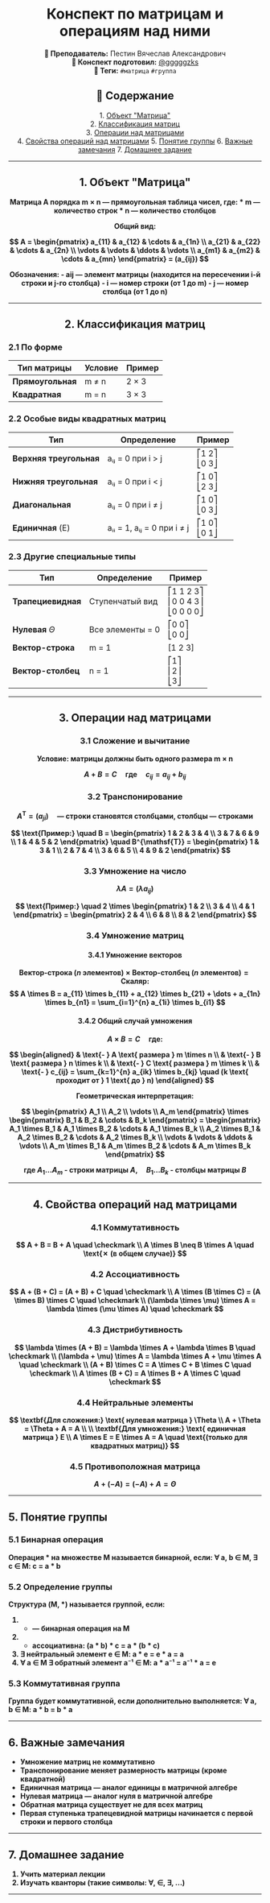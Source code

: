 <h1 align="center">Конспект по матрицам и операциям над ними</h1>

<p align="center">
<strong>🐙 Преподаватель:</strong> Пестин Вячеслав Александрович<br>
<strong>🦁 Конспект подготовил:</strong> <a href="https://t.me/gggggzks">@gggggzks</a><br>
<strong>🌴 Теги:</strong> <code>#матрица</code> <code>#группа</code> 
</p>

<h2 align="center">📕 Содержание</h2>
<p align="center">
1. <a href="#1-объект-матрица">Объект "Матрица"</a><br>
2. <a href="#2-классификация-матриц">Классификация матриц</a><br>
3. <a href="#3-операции-над-матрицами">Операции над матрицами</a><br>
4. <a href="#4-свойства-операций-над-матрицами">Свойства операций над матрицами</a>
5. <a href="#5-понятие-группы">Понятие группы</a>
6. <a href="#6-важные-замечания">Важные замечания</a>
7. <a href="#7-домашнее-задание">Домашнее задание</a>
</p>

---

<h2 align="center" id="#1-объект-матрица">1. Объект "Матрица"</h2>

<p align="center">
<strong>Матрица</storng> A порядка m × n — прямоугольная таблица чисел, где:
* m — количество строк
* n — количество столбцов
</p>

<p align="center">
Общий вид:
</p>

$$
A = \begin{pmatrix}
a_{11} & a_{12} & \cdots & a_{1n} \\
a_{21} & a_{22} & \cdots & a_{2n} \\
\vdots & \vdots & \ddots & \vdots \\
a_{m1} & a_{m2} & \cdots & a_{mn}
\end{pmatrix} = (a_{ij})
$$

<p align="center">
Обозначения:
- aij — элемент матрицы (находится на пересечении i-й строки и j-го столбца)
- i — номер строки (от 1 до m)
- j — номер столбца (от 1 до n)
</p>

---

<h2 align="center" id="#2-классификация-матриц">2. Классификация матриц</h2>

### 2.1 По форме
| Тип матрицы | Условие | Пример |
|-------------|---------|---------|
| **Прямоугольная** | m ≠ n | 2 × 3 |
| **Квадратная** | m = n | 3 × 3 |

### 2.2 Особые виды квадратных матриц
| Тип | Определение | Пример |
|-----|-------------|---------|
| **Верхняя треугольная** | aᵢⱼ = 0 при i > j | ⎡1 2⎤<br>⎣0 3⎦ |
| **Нижняя треугольная** | aᵢⱼ = 0 при i < j | ⎡1 0⎤<br>⎣2 3⎦ |
| **Диагональная** | aᵢⱼ = 0 при i ≠ j | ⎡1 0⎤<br>⎣0 3⎦ |
| **Единичная** (E) | aᵢᵢ = 1, aᵢⱼ = 0 при i ≠ j | ⎡1 0⎤<br>⎣0 1⎦ |

### 2.3 Другие специальные типы
| Тип | Определение | Пример |
|-----|-------------|---------|
| **Трапециевидная** | Ступенчатый вид | ⎡1 1 2 3⎤<br>⎢0 0 4 3⎥<br>⎣0 0 0 0⎦ |
| **Нулевая** $\Theta$ | Все элементы = 0 | ⎡0 0⎤<br>⎣0 0⎦ |
| **Вектор-строка** | m = 1 | [1 2 3] |
| **Вектор-столбец** | n = 1 | ⎡1⎤<br>⎢2⎥<br>⎣3⎦ |

---

<h2 align="center" id="#3-операции-над-матрицами">3. Операции над матрицами</h2>

<h3 align="center">3.1 Сложение и вычитание</h3>

<p align="center">
<strong>Условие:</strong> матрицы должны быть одного размера m × n
</p>

$$
A + B = C \quad \text{где} \quad c_{ij} = a_{ij} + b_{ij}
$$

<h3 align="center">3.2 Транспонирование</h3>

$$
A^{\mathsf{T}} = (a_{ji}) \quad \text{--- строки становятся столбцами, столбцы — строками}
$$

$$
\text{Пример:}
\quad
B = \begin{pmatrix}
1 & 2 & 3 & 4 \\
3 & 7 & 6 & 9 \\
1 & 4 & 5 & 2
\end{pmatrix}
\quad
B^{\mathsf{T}} = \begin{pmatrix}
1 & 3 & 1 \\
2 & 7 & 4 \\
3 & 6 & 5 \\
4 & 9 & 2
\end{pmatrix}
$$

<h3 align="center">3.3 Умножение на число</h3>

$$
\lambda A = (\lambda a_{ij})
$$

$$
\text{Пример:}
\quad
2 \times \begin{pmatrix}
1 & 2 \\
3 & 4 \\
4 & 1
\end{pmatrix}
= \begin{pmatrix}
2 & 4 \\
6 & 8 \\
8 & 2
\end{pmatrix}
$$


<h3 align="center">3.4 Умножение матриц</h3>

<h4 align="center">3.4.1 Умножение векторов</h4>

$$
\text{Вектор-строка } (n \text{ элементов}) \times \text{Вектор-столбец } (n \text{ элементов}) = \text{Скаляр:}
$$
$$
A \times B = a_{11} \times b_{11} + a_{12} \times b_{21} + \dots + a_{1n} \times b_{n1} = \sum_{i=1}^{n} a_{1i} \times b_{i1}
$$

<h4 align="center">3.4.2 Общий случай умножения</h4>

$$
A \times B = C \quad \text{где:}
$$

$$
\begin{aligned}
& \text{- } A \text{ размера } m \times n \\
& \text{- } B \text{ размера } n \times k \\
& \text{- } C \text{ размера } m \times k \\
& \text{- } c_{ij} = \sum_{k=1}^{n} a_{ik} \times b_{kj} \quad (k \text{ проходит от } 1 \text{ до } n)
\end{aligned}
$$

<p align="center">Геометрическая интерпретация:</p>

$$
\begin{pmatrix} A_1 \\ A_2 \\ \vdots \\ A_m \end{pmatrix} \times \begin{pmatrix} B_1 & B_2 & \cdots & B_k \end{pmatrix} = \begin{pmatrix} A_1 \times B_1 & A_1 \times B_2 & \cdots & A_1 \times B_k \\ A_2 \times B_1 & A_2 \times B_2 & \cdots & A_2 \times B_k \\ \vdots & \vdots & \ddots & \vdots \\ A_m \times B_1 & A_m \times B_2 & \cdots & A_m \times B_k \end{pmatrix}
$$

$$
\text{где } A_1 \ldots A_m \text{ - строки матрицы } A, \quad B_1 \ldots B_k \text{ - столбцы матрицы } B
$$

---

<h2 align="center" id="#4-свойства-операций-над-матрицами">4. Свойства операций над матрицами</h2>

<h3 align="center">4.1 Коммутативность</h3>

$$
A + B = B + A \quad \checkmark \\
A \times B \neq B \times A \quad \text{✗ (в общем случае)}
$$

<h3 align="center">4.2 Ассоциативность</h3>

$$
A + (B + C) = (A + B) + C \quad \checkmark \\
A \times (B \times C) = (A \times B) \times C \quad \checkmark \\
(\lambda \times \mu) \times A = \lambda \times (\mu \times A) \quad \checkmark
$$

<h3 align="center">4.3 Дистрибутивность</h3>

$$
\lambda \times (A + B) = \lambda \times A + \lambda \times B \quad \checkmark \\
(\lambda + \mu) \times A = \lambda \times A + \mu \times A \quad \checkmark \\
(A + B) \times C = A \times C + B \times C \quad \checkmark \\
A \times (B + C) = A \times B + A \times C \quad \checkmark
$$

<h3 align="center">4.4 Нейтральные элементы</h3>

$$
\textbf{Для сложения:} \text{ нулевая матрица } \Theta \\
A + \Theta = \Theta + A = A \\
\\
\textbf{Для умножения:} \text{ единичная матрица } E \\
A \times E = E \times A = A \quad \text{(только для квадратных матриц)}
$$

<h3 align="center">4.5 Противоположная матрица</h3>

$$
A + (-A) = (-A) + A = \Theta
$$

---

## 5. Понятие группы

### 5.1 Бинарная операция
Операция * на множестве M называется **бинарной**, если:
∀ a, b ∈ M, ∃ c ∈ M: c = a * b

### 5.2 Определение группы
Структура (M, *) называется **группой**, если:
1. * — бинарная операция на M
2. * ассоциативна: (a * b) * c = a * (b * c)
3. ∃ **нейтральный элемент** e ∈ M: a * e = e * a = a
4. ∀ a ∈ M ∃ **обратный элемент** a⁻¹ ∈ M: a * a⁻¹ = a⁻¹ * a = e

### 5.3 Коммутативная группа
Группа будет **коммутативной**, если дополнительно выполняется:
∀ a, b ∈ M: a * b = b * a

---

## 6. Важные замечания

- Умножение матриц **не коммутативно**
- Транспонирование **меняет размерность** матрицы (кроме квадратной)
- Единичная матрица — **аналог единицы** в матричной алгебре
- Нулевая матрица — **аналог нуля** в матричной алгебре
- Обратная матрица существует **не для всех** матриц
- Первая ступенька трапецевидной матрицы начинается с первой строки и первого столбца

---

## 7. Домашнее задание

1. Учить материал лекции
2. Изучать кванторы (такие символы: ∀, ∈, ∃, ...)

---
